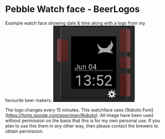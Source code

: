 # Pebble Watch face - BeerLogos

Example watch face showing date & time along with a logo from my favourite beer makers:
![](demo%20watch%20face.png)

The logo changes every 15 minutes. This watchface uses [Roboto Font] (https://fonts.google.com/specimen/Roboto). All image have been used without permission on the basis that this is for my own personal use. If you plan to use this them in any other way, then please contact the brewers to obtain permission.
